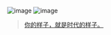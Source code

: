 ![image](https://user-images.githubusercontent.com/117549124/200152907-1b6088a5-5a4f-461d-bc19-aa8aba824d6f.png)
![image](https://user-images.githubusercontent.com/117549124/200152961-4b088141-9966-4e01-b7ca-5ba655f196ad.png)
> [你的样子，就是时代的样子。](https://www.mi.com/visual/award/workList?type=ImageCiTiao)

